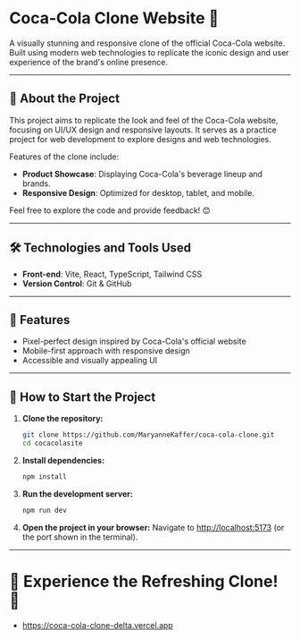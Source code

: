 # Coca-Cola Clone Website 🍹

A visually stunning and responsive clone of the official Coca-Cola website. Built using modern web technologies to replicate the iconic design and user experience of the brand's online presence.

---

## 📍 About the Project

This project aims to replicate the look and feel of the Coca-Cola website, focusing on UI/UX design and responsive layouts. It serves as a practice project for web development  to explore designs and web technologies.

Features of the clone include:

- **Product Showcase**: Displaying Coca-Cola's beverage lineup and brands.
- **Responsive Design**: Optimized for desktop, tablet, and mobile.

Feel free to explore the code and provide feedback! 😊

---

## 🛠️ Technologies and Tools Used

- **Front-end**: Vite, React, TypeScript, Tailwind CSS
- **Version Control**: Git & GitHub

---

## 🚀 Features

- Pixel-perfect design inspired by Coca-Cola's official website
- Mobile-first approach with responsive design
- Accessible and visually appealing UI

---

## 🗼️ How to Start the Project

1. **Clone the repository:**

   ```bash
   git clone https://github.com/MaryanneKaffer/coca-cola-clone.git
   cd cocacolasite
   ```

2. **Install dependencies:**

   ```bash
   npm install
   ```

3. **Run the development server:**

   ```bash
   npm run dev
   ```

4. **Open the project in your browser:**
   Navigate to [http://localhost:5173](http://localhost:5173) (or the port shown in the terminal).

---

# 🍹 Experience the Refreshing Clone! 🍹

- https://coca-cola-clone-delta.vercel.app
